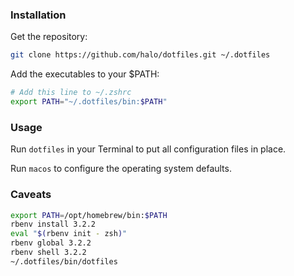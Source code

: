 ### Installation

Get the repository:

```bash
git clone https://github.com/halo/dotfiles.git ~/.dotfiles
```

Add the executables to your $PATH:

```bash
# Add this line to ~/.zshrc
export PATH="~/.dotfiles/bin:$PATH"
```

### Usage

Run `dotfiles` in your Terminal to put all configuration files in place.

Run `macos` to configure the operating system defaults.

### Caveats

```bash
export PATH=/opt/homebrew/bin:$PATH
rbenv install 3.2.2
eval "$(rbenv init - zsh)"
rbenv global 3.2.2
rbenv shell 3.2.2
~/.dotfiles/bin/dotfiles
```
